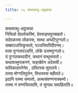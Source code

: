 ```yaml
---
title: ०६ कथावत्थु-अट्ठकथा

---
```

कथावत्थु-अट्ठकथा  
निसिन्नो देवलोकस्मिं, देवसङ्घपुरक्खतो।  
सदेवकस्स लोकस्स, सत्था अप्पटिपुग्गलो॥  
सब्बपञ्ञत्तिकुसलो, पञ्ञत्तिपरिदीपनम्।  
वत्वा पुग्गलपञ्ञत्तिं, लोके उत्तमपुग्गलो॥  
यं पुग्गलकथादीनं, कथानं वत्थुभावतो।  
कथावत्थुप्पकरणं, सङ्खेपेन अदेसयी॥  
मातिकाठपनेनेव , ठपितस्स सुरालये।  
तस्स मोग्गलिपुत्तेन, विभत्तस्स महीतले॥  
इदानि यस्मा सम्पत्तो, अत्थसंवण्णनाक्कमो।  
तस्मा नं वण्णयिस्सामि, तं सुणाथ समाहिताति॥  